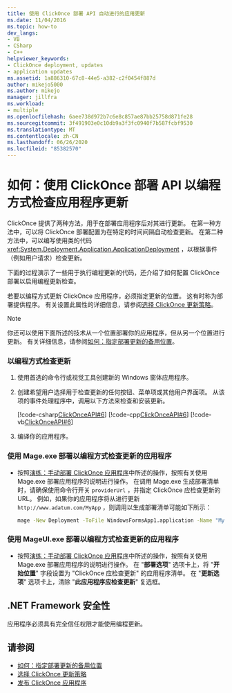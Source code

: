 ```yaml
---
title: 使用 ClickOnce 部署 API 自动进行的应用更新
ms.date: 11/04/2016
ms.topic: how-to
dev_langs:
- VB
- CSharp
- C++
helpviewer_keywords:
- ClickOnce deployment, updates
- application updates
ms.assetid: 1a886310-67c8-44e5-a382-c2f0454f887d
author: mikejo5000
ms.author: mikejo
manager: jillfra
ms.workload:
- multiple
ms.openlocfilehash: 6aee738d972b7c6e8c857ae87bb25758d871fe28
ms.sourcegitcommit: 3f491903e0c10db9a3f3fc0940f7b587fcbf9530
ms.translationtype: MT
ms.contentlocale: zh-CN
ms.lasthandoff: 06/26/2020
ms.locfileid: "85382570"
---
```

# <a name="how-to-check-for-application-updates-programmatically-using-the-clickonce-deployment-api"></a>如何：使用 ClickOnce 部署 API 以编程方式检查应用程序更新
ClickOnce 提供了两种方法，用于在部署应用程序后对其进行更新。 在第一种方法中，可以将 ClickOnce 部署配置为在特定的时间间隔自动检查更新。 在第二种方法中，可以编写使用类的代码 <xref:System.Deployment.Application.ApplicationDeployment> ，以根据事件（例如用户请求）检查更新。

 下面的过程演示了一些用于执行编程更新的代码，还介绍了如何配置 ClickOnce 部署以启用编程更新检查。

 若要以编程方式更新 ClickOnce 应用程序，必须指定更新的位置。 这有时称为部署提供程序。 有关设置此属性的详细信息，请参阅[选择 ClickOnce 更新策略](../deployment/choosing-a-clickonce-update-strategy.md)。

> [!NOTE]
> 你还可以使用下面所述的技术从一个位置部署你的应用程序，但从另一个位置进行更新。 有关详细信息，请参阅[如何：指定部署更新的备用位置](../deployment/how-to-specify-an-alternate-location-for-deployment-updates.md)。

### <a name="to-check-for-updates-programmatically"></a>以编程方式检查更新

1. 使用首选的命令行或视觉工具创建新的 Windows 窗体应用程序。

2. 创建希望用户选择用于检查更新的任何按钮、菜单项或其他用户界面项。 从该项的事件处理程序中，调用以下方法来检查和安装更新。

     [!code-csharp[ClickOnceAPI#6](../deployment/codesnippet/CSharp/how-to-check-for-application-updates-programmatically-using-the-clickonce-deployment-api_1.cs)]
     [!code-cpp[ClickOnceAPI#6](../deployment/codesnippet/CPP/how-to-check-for-application-updates-programmatically-using-the-clickonce-deployment-api_1.cpp)]
     [!code-vb[ClickOnceAPI#6](../deployment/codesnippet/VisualBasic/how-to-check-for-application-updates-programmatically-using-the-clickonce-deployment-api_1.vb)]

3. 编译你的应用程序。

### <a name="use-mageexe-to-deploy-an-application-that-checks-for-updates-programmatically"></a>使用 Mage.exe 部署以编程方式检查更新的应用程序

- 按照[演练：手动部署 ClickOnce 应用程序](../deployment/walkthrough-manually-deploying-a-clickonce-application.md)中所述的操作，按照有关使用 Mage.exe 部署应用程序的说明进行操作。 在调用 Mage.exe 生成部署清单时，请确保使用命令行开关 `providerUrl` ，并指定 ClickOnce 应检查更新的 URL。 例如，如果你的应用程序将从进行更新 `http://www.adatum.com/MyApp` ，则调用以生成部署清单可能如下所示：

    ```cmd
    mage -New Deployment -ToFile WindowsFormsApp1.application -Name "My App 1.0" -Version 1.0.0.0 -AppManifest 1.0.0.0\MyApp.manifest -providerUrl http://www.adatum.com/MyApp/MyApp.application
    ```

### <a name="using-mageuiexe-to-deploy-an-application-that-checks-for-updates-programmatically"></a>使用 MageUI.exe 部署以编程方式检查更新的应用程序

- 按照[演练：手动部署 ClickOnce 应用程序](../deployment/walkthrough-manually-deploying-a-clickonce-application.md)中所述的操作，按照有关使用 Mage.exe 部署应用程序的说明进行操作。 在 "**部署选项**" 选项卡上，将 "**开始位置**" 字段设置为 "ClickOnce 应检查更新" 的应用程序清单。 在 "**更新选项**" 选项卡上，清除 "**此应用程序应检查更新**" 复选框。

## <a name="net-framework-security"></a>.NET Framework 安全性
 应用程序必须具有完全信任权限才能使用编程更新。

## <a name="see-also"></a>请参阅
- [如何：指定部署更新的备用位置](../deployment/how-to-specify-an-alternate-location-for-deployment-updates.md)
- [选择 ClickOnce 更新策略](../deployment/choosing-a-clickonce-update-strategy.md)
- [发布 ClickOnce 应用程序](../deployment/publishing-clickonce-applications.md)
